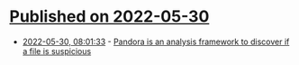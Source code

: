 # [Published on 2022-05-30](index.md)

* [2022-05-30, 08:01:33](https://news.ycombinator.com/item?id=31556560) - [Pandora is an analysis framework to discover if a file is suspicious](https://github.com/pandora-analysis/pandora)
